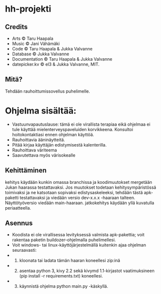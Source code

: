 hh-projekti
===========

Credits
-------
* Arts  &copy; Taru Haapala
* Music &copy; Jani Vähämäki
* Code  &copy; Taru Haapala &amp; Jukka Valvanne
* Database &copy; Jukka Valvanne
* Documentation &copy; Taru Haapala &amp; Jukka Valvanne
* datepicker.kv &copy; el3 &amp; Jukka Valvanne, MIT.

Mitä?
-----
Tehdään rauhoittumissovellus puhelimelle.

# Ohjelma sisältää:
* Vastuunvapautuslause: tämä ei ole virallista terapiaa eikä ohjelmaa ei tule käyttää mielenterveyspaveluiden korvikkeena. Konsultoi hoitokontaktiasi ennen ohjelman käyttöä.
* Rauhoittavia ääninäytteitä.
* Pitää kirjaa käyttäjän edistymisestä kalenterilla.
* Rauhoittava väriteema
* Saavutettava myös värisokealle

Kehittäminen
-------
kehitys käydään kunkin omassa branchissa ja koodimuutokset mergetään Jukan haarassa testattavaksi. Jos muutokset todetaan kehitysympäristössä toimivaksi ja ne katsotaan sopivaksi edistysaskeleeksi, tehdään tästä apk-paketti testattavaksi ja viedään versio dev-x.x.x -haaraan talteen. Näyttötyöversio viedään main-haaraan. jatkokehitys käydään yllä kuvatulla periaatteella.

Asennus
-------
* Koodista ei ole virallisessa levityksessä valmista apk-pakettia; voit rakentaa paketin buildozer-ohjelmalla puhelimellesi.
* Voit windows- tai linux-käyttöjärjestelmällä kuitenkin ajaa ohjelman seuraavasti: 
* 1. kloonata tai ladata tämän haaran koneellesi zip:inä
* 2. asentaa python 3, kivy 2.2 sekä kivymd 1.1-kirjastot vaatimuksineen (pip install -r requirements.txt) koneellesi.
* 3. käynnistä ohjelma python main.py -käskyllä.
